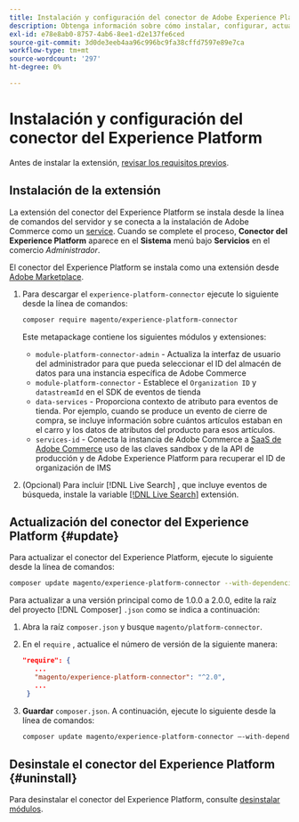 ```yaml
---
title: Instalación y configuración del conector de Adobe Experience Platform desde Adobe Commerce
description: Obtenga información sobre cómo instalar, configurar, actualizar y desinstalar el conector de Adobe Experience Platform de Adobe Commerce.
exl-id: e78e8ab0-8757-4ab6-8ee1-d2e137fe6ced
source-git-commit: 3d0de3eeb4aa96c996bc9fa38cffd7597e89e7ca
workflow-type: tm+mt
source-wordcount: '297'
ht-degree: 0%

---
```


# Instalación y configuración del conector del Experience Platform

Antes de instalar la extensión, [revisar los requisitos previos](overview.md#prereqs).

## Instalación de la extensión

La extensión del conector del Experience Platform se instala desde la línea de comandos del servidor y se conecta a la instalación de Adobe Commerce como un [service](../landing/saas.md). Cuando se complete el proceso, **Conector del Experience Platform** aparece en el **Sistema** menú bajo **Servicios** en el comercio _Administrador_.

El conector del Experience Platform se instala como una extensión desde [Adobe Marketplace](https://marketplace.magento.com/magento-experience-platform-connector.html).

1. Para descargar el `experience-platform-connector` ejecute lo siguiente desde la línea de comandos:

   ```bash
   composer require magento/experience-platform-connector
   ```

   Este metapackage contiene los siguientes módulos y extensiones:

   * `module-platform-connector-admin` - Actualiza la interfaz de usuario del administrador para que pueda seleccionar el ID del almacén de datos para una instancia específica de Adobe Commerce
   * `module-platform-connector` - Establece el `Organization ID` y `datastreamId` en el SDK de eventos de tienda
   * `data-services` - Proporciona contexto de atributo para eventos de tienda. Por ejemplo, cuando se produce un evento de cierre de compra, se incluye información sobre cuántos artículos estaban en el carro y los datos de atributos del producto para esos artículos.
   * `services-id` - Conecta la instancia de Adobe Commerce a [SaaS de Adobe Commerce](../landing/saas.md) uso de las claves sandbox y de la API de producción y de Adobe Experience Platform para recuperar el ID de organización de IMS

1. (Opcional) Para incluir [!DNL Live Search] , que incluye eventos de búsqueda, instale la variable [[!DNL Live Search]](../live-search/install.md) extensión.

## Actualización del conector del Experience Platform {#update}

Para actualizar el conector del Experience Platform, ejecute lo siguiente desde la línea de comandos:

```bash
composer update magento/experience-platform-connector --with-dependencies
```

Para actualizar a una versión principal como de 1.0.0 a 2.0.0, edite la raíz del proyecto [!DNL Composer] `.json` como se indica a continuación:

1. Abra la raíz `composer.json` y busque `magento/platform-connector`.

1. En el `require` , actualice el número de versión de la siguiente manera:

   ```json
   "require": {
      ...
      "magento/experience-platform-connector": "^2.0",
      ...
    }
   ```

1. **Guardar** `composer.json`. A continuación, ejecute lo siguiente desde la línea de comandos:

   ```bash
   composer update magento/experience-platform-connector –-with-dependencies
   ```

## Desinstale el conector del Experience Platform {#uninstall}

Para desinstalar el conector del Experience Platform, consulte [desinstalar módulos](https://experienceleague.adobe.com/docs/commerce-operations/installation-guide/tutorials/uninstall-modules.html).
